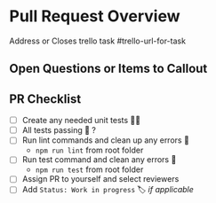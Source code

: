 # Pull Request Overview

Address or Closes trello task #trello-url-for-task

<!-- Write a brief overview for the PR, and what was addressed -->

## Open Questions or Items to Callout

<!-- Use this area to document any specific questions or areas of concern for the Reviewers -->

## PR Checklist

<!-- Please make sure you have addressed the following before opening a new Pull Request -->

- [ ] Create any needed unit tests :man_scientist:
- [ ] All tests passing :100: ?
- [ ] Run lint commands and clean up any errors :rocket:
  - `npm run lint` from root folder
- [ ] Run test command and clean any errors :rocket:
    - `npm run test` from root folder 
- [ ] Assign PR to yourself and select reviewers
- [ ] Add `Status: Work in progress` :label: *if applicable*
